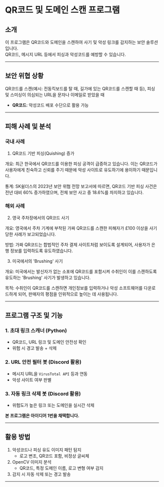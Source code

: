 # QR코드 및 도메인 스캔 프로그램

## 소개
이 프로그램은 QR코드와 도메인을 스캔하여 사기 및 악성 링크를 감지하는 보안 솔루션입니다.  
QR코드, 메시지 URL 등에서 피싱과 악성코드를 예방할 수 있습니다.

---

## 보안 위협 상황
QR코드를 스캔(예시: 전동킥보드를 탈 때, 길가에 있는 QR코드를 스캔할 때 등), 
피싱 및 스미싱이 의심되는 URL을 문자나 이메일로 받았을 때

- **QR코드**: 악성코드 배포 수단으로 활용 가능

---

## 피해 사례 및 분석

### 국내 사례
1. QR코드 기반 피싱(Quishing) 증가

개요: 최근 한국에서 QR코드를 이용한 피싱 공격이 급증하고 있습니다. 
이는 QR코드가 사용자에게 친숙하고 신뢰를 주기 때문에 악성 사이트로 유도하기에 용이하기 때문입니다.

통계: SK쉴더스의 2023년 보안 위협 전망 보고서에 따르면, QR코드 기반 피싱 사건은 전년 대비 60% 증가하였으며, 
전체 보안 사고 중 18.6%를 차지하고 있습니다.

### 해외 사례
2. 영국 주차장에서의 QR코드 사기

개요: 영국에서 주차 기계에 부착된 가짜 QR코드를 스캔한 피해자가 £100 이상을 사기당한 사례가 보고되었습니다.

방법: 가짜 QR코드는 합법적인 주차 결제 사이트처럼 보이도록 설계되어, 
사용자가 은행 정보를 입력하도록 유도하였습니다.

3. 미국에서의 'Brushing' 사기

개요: 미국에서는 발신자가 없는 소포에 QR코드를 포함시켜 수취인이 이를 스캔하도록 유도하는
'Brushing' 사기가 발생하고 있습니다.

목적: 수취인이 QR코드를 스캔하면 개인정보를 입력하거나 악성 소프트웨어를 다운로드하게 되어,
판매자의 평점을 인위적으로 높이는 데 사용됩니다.

---

## 프로그램 구조 및 기능

### 1. 초대 링크 스캐너 (Python)
- QR코드, URL 링크 및 도메인 안전성 확인
- 위험 시 경고 발송 + 삭제

### 2. URL 안전 필터 봇 (Discord 활용)
- 메시지 URL을 `VirusTotal API` 등과 연동
- 악성 사이트 여부 판별

### 3. 자동 링크 삭제 봇 (Discord 활용)
- 위험도가 높은 링크 또는 도메인을 실시간 삭제

**본 프로그램은 아이디어 1번을 채택합니다.**

---

## 활용 방법
1. 악성코드나 피싱 유도 이미지 패턴 탐지
   - 로고 변조, QR코드 포함, 비정상 글씨체
2. OpenCV 이미지 분석
   - QR코드, 특정 도메인 이름, 로고 변형 여부 감지
3. 감지 시 자동 삭제 또는 경고 발송

---